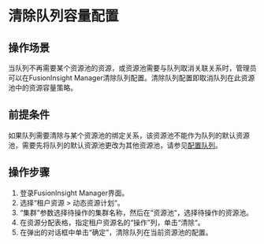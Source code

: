# 清除队列容量配置<a name="admin_guide_000114"></a>

## 操作场景<a name="zh-cn_topic_0263899282_zh-cn_topic_0193195992_sc0aa9f8f374d4b7bad8a7b74c0ccb767"></a>

当队列不再需要某个资源池的资源，或资源池需要与队列取消关联关系时，管理员可以在FusionInsight Manager清除队列配置。清除队列配置即取消队列在此资源池中的资源容量策略。

## 前提条件<a name="zh-cn_topic_0263899282_zh-cn_topic_0193195992_s87518eba66f640b3999d004f7abca3ca"></a>

如果队列需要清除与某个资源池的绑定关系，该资源池不能作为队列的默认资源池，需要先将队列的默认资源池更改为其他资源池，请参见[配置队列](配置队列-98.md#admin_guide_000130)。

## 操作步骤<a name="zh-cn_topic_0263899282_zh-cn_topic_0193195992_section36179160261"></a>

1.  登录FusionInsight Manager界面。
2.  选择“租户资源  \>  动态资源计划“。
3.  “集群”参数选择待操作的集群名称，然后在“资源池“，选择待操作的资源池。
4.  在资源分配表格，指定租户资源名的“操作”列，单击“清除“。
5.  在弹出的对话框中单击“确定”，清除队列在当前资源池的配置。

